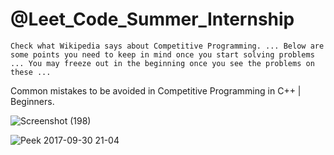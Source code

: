 
#  @Leet_Code_Summer_Internship
    Check what Wikipedia says about Competitive Programming. ... Below are some points you need to keep in mind once you start solving problems ... You may freeze out in the beginning once you see the problems on these ...  
         
                
 Common mistakes to be avoided in Competitive Programming in C++ | Beginners.
          
![Screenshot (198)](https://user-images.githubusercontent.com/65655892/128461851-1a574f73-27e7-48a3-a536-984b6ef25e35.png)

![Peek 2017-09-30 21-04](https://user-images.githubusercontent.com/65655892/128462275-770d1885-81da-42fb-8b53-f15363ab0d0b.gif)
